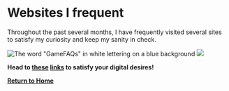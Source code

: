 <!DOCTYPE html>
# Websites I frequent

<body>
<html>

<p>Throughout the past several months, I have frequently visited several sites to satisfy my curiosity and keep my sanity in check.</p>
<img src="https://upload.wikimedia.org/wikipedia/commons/1/1c/GameFAQsLogo.png" alt="The word &quot;GameFAQs&quot; in white lettering on a blue background"/>
<img src="https://github.com/Th0u4rt1/Multipage-Website/assets/156182504/fa960a23-496a-432d-8dde-998219806c2d"/>

<b> Head to
<a href="https://gamefaqs.gamespot.com">these</a>
<a href="https://reddit.com">links</a>
<b> to satisfy your digital desires!

<a href="https://th0u4rt1.github.io/Multipage-Website/">Return to Home</a>
</body>
</html>
